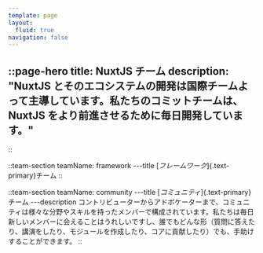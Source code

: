 ```yaml
---
template: page
layout:
  fluid: true
navigation: false
---
```

::page-hero
title: NuxtJS チーム
description: "NuxtJS とそのエコシステムの開発は国際チームよって主導しています。私たちのコミットチームは、NuxtJS をより前進させるために毎日開発しています。"
---
::

::team-section
teamName: framework
---title
[_フレームワーク_]{.text-primary}チーム
::

::team-section
teamName: community
---title
[_コミュニティ_]{.text-primary}チーム
---description
コントリビューターからアドボケーターまで、コミュニティは様々な分野やスキルを持ったメンバーで構成されています。私たちは毎日新しいメンバーに会えることはうれしいですし、誰でもどんな形（質問に答えたり、講演をしたり、モジュールを作成したり、コアに貢献したり）でも、手助けすることができます。
::